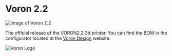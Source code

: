 # Voron 2.2


![Image of Voron 2.2](http://vorondesign.com/images/voron2.2.jpg)

The official release of the VORON2.2 3d printer.  You can find the BOM in the configurator located at the [Voron Design]( http://vorondesign.com/voron2.2) website.

![Voron Logo](http://vorondesign.com/images/voron_design_logo.png)
